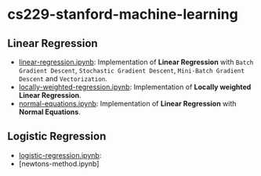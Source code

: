 # cs229-stanford-machine-learning

## Linear Regression
 - [linear-regression.ipynb](https://github.com/grecosalvatore/CS229-Stanford-Machine-Learning/blob/main/linear-regression/linear-regression.ipynb): Implementation of **Linear Regression** with `Batch Gradient Descent`, `Stochastic Gradient Descent`, `Mini-Batch Gradient Descent` and `Vectorization`.
 - [locally-weighted-regression.ipynb](https://github.com/grecosalvatore/CS229-Stanford-Machine-Learning/blob/main/linear-regression/locally-weighted-regression.ipynb): Implementation of **Locally weighted Linear Regression**.
 - [normal-equations.ipynb](https://github.com/grecosalvatore/CS229-Stanford-Machine-Learning/blob/main/linear-regression/locally-weighted-regression.ipynb): Implementation of **Linear Regression** with **Normal Equations**.
  
## Logistic Regression
  - [logistic-regression.ipynb](https://github.com/grecosalvatore/CS229-Stanford-Machine-Learning/blob/main/logistic-regression/logistic-regression.ipynb):
  - [newtons-method.ipynb]
